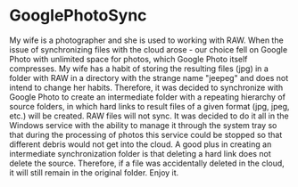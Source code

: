 # GooglePhotoSync
My wife is a photographer and she is used to working with RAW. When the issue of synchronizing files with the cloud arose - our choice fell on Google Photo with unlimited space for photos, which Google Photo itself compresses. My wife has a habit of storing the resulting files (jpg) in a folder with RAW in a directory with the strange name "jeepeg" and does not intend to change her habits. Therefore, it was decided to synchronize with Google Photo to create an intermediate folder with a repeating hierarchy of source folders, in which hard links to result files of a given format (jpg, jpeg, etc.) will be created. RAW files will not sync. It was decided to do it all in the Windows service with the ability to manage it through the system tray so that during the processing of photos this service could be stopped so that different debris would not get into the cloud. A good plus in creating an intermediate synchronization folder is that deleting a hard link does not delete the source. Therefore, if a file was accidentally deleted in the cloud, it will still remain in the original folder. Enjoy it.
